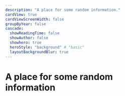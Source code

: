 ```yaml
---
description: "A place for some random information."
cardView: true
cardViewScreenWidth: false
groupByYear: false
cascade:
  showReadingTime: false
  showAuthor: false
  showhero: true
  heroStyle: "background" # "basic"
  layoutBackgroundBlur: true
---
```

# A place for some random information
